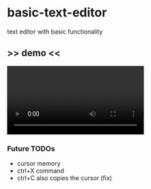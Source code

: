 # basic-text-editor
text editor with basic functionality

## \>> demo <<
<video width="320" autoplay src="demo.mp4"></video>


### Future TODOs
- cursor memory
- ctrl+X command
- ctrl+C also copies the cursor (fix)
